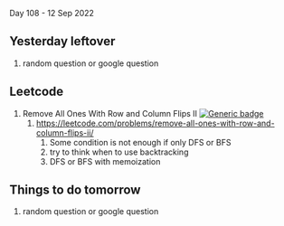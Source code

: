 Day 108 - 12 Sep 2022

## Yesterday leftover
1. random question or google question

## Leetcode
1.  Remove All Ones With Row and Column Flips II [![Generic badge](https://img.shields.io/badge/LEVEL-MEDIUM-yellow.svg)](https://shields.io/)
    1. https://leetcode.com/problems/remove-all-ones-with-row-and-column-flips-ii/
        1. Some condition is not enough if only DFS or BFS
        2. try to think when to use backtracking
        3. DFS or BFS with memoization
        
## Things to do tomorrow
1. random question or google question